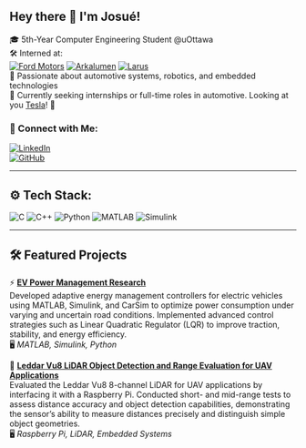 ## Hey there 👋 I'm Josué!

🎓 5th-Year Computer Engineering Student @uOttawa  
🛠️ Interned at:  
[![Ford Motors](https://img.shields.io/badge/Ford-Embedded_Systems-blue?style=flat&logo=ford&logoColor=white)](https://www.ford.com/careers)
[![Arkalumen](https://img.shields.io/badge/Arkalumen-Control_Loops_&_Hardware-orange?style=flat)](https://arkalumen.com)
[![Larus](https://img.shields.io/badge/Larus_Technologies-LLM_Research-green?style=flat)](https://www.larustech.com)  
🚗 Passionate about automotive systems, robotics, and embedded technologies  
🌱 Currently seeking internships or full-time roles in automotive. Looking at you [Tesla](https://www.tesla.com/careers)! 👀


### 🔗 Connect with Me:
[![LinkedIn](https://img.shields.io/badge/LinkedIn-Connect-blue?style=for-the-badge&logo=linkedin)](https://www.linkedin.com/in/jdazogbo/)  
[![GitHub](https://img.shields.io/badge/GitHub-Visit-black?style=for-the-badge&logo=github)](https://github.com/JDazogbo)  

---

## ⚙️ Tech Stack:
![C](https://img.shields.io/badge/C-00599C?style=for-the-badge&logo=c&logoColor=white)
![C++](https://img.shields.io/badge/C++-004482?style=for-the-badge&logo=c%2B%2B&logoColor=white)
![Python](https://img.shields.io/badge/Python-3776AB?style=for-the-badge&logo=python&logoColor=white)
![MATLAB](https://img.shields.io/badge/MATLAB-orange?style=for-the-badge&logo=mathworks&logoColor=white)
![Simulink](https://img.shields.io/badge/Simulink-blue?style=for-the-badge&logo=mathworks&logoColor=white)

---

## 🛠️ Featured Projects


⚡ [**EV Power Management Research**](https://github.com/JDazogbo/VehicleControl)  
Developed adaptive energy management controllers for electric vehicles using MATLAB, Simulink, and CarSim to optimize power consumption under varying and uncertain road conditions. Implemented advanced control strategies such as Linear Quadratic Regulator (LQR) to improve traction, stability, and energy efficiency.  
🖥 *MATLAB, Simulink, Python*

🔦 [**Leddar Vu8 LiDAR Object Detection and Range Evaluation for UAV Applications**](https://github.com/CARG-uOttawa/Leddar)  
Evaluated the Leddar Vu8 8-channel LiDAR for UAV applications by interfacing it with a Raspberry Pi. Conducted short- and mid-range tests to assess distance accuracy and object detection capabilities, demonstrating the sensor’s ability to measure distances precisely and distinguish simple object geometries.  
🖥 *Raspberry Pi, LiDAR, Embedded Systems*  

